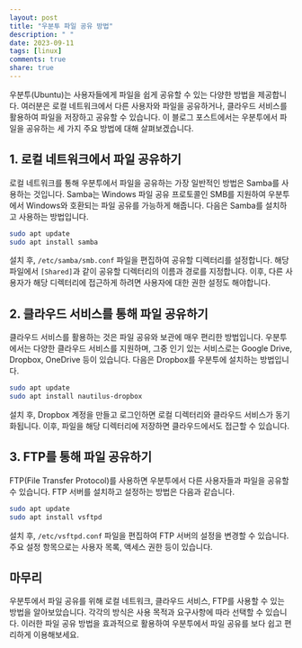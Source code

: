 ```yaml
---
layout: post
title: "우분투 파일 공유 방법"
description: " "
date: 2023-09-11
tags: [linux]
comments: true
share: true
---
```


우분투(Ubuntu)는 사용자들에게 파일을 쉽게 공유할 수 있는 다양한 방법을 제공합니다. 여러분은 로컬 네트워크에서 다른 사용자와 파일을 공유하거나, 클라우드 서비스를 활용하여 파일을 저장하고 공유할 수 있습니다. 이 블로그 포스트에서는 우분투에서 파일을 공유하는 세 가지 주요 방법에 대해 살펴보겠습니다.

## 1. 로컬 네트워크에서 파일 공유하기

로컬 네트워크를 통해 우분투에서 파일을 공유하는 가장 일반적인 방법은 Samba를 사용하는 것입니다. Samba는 Windows 파일 공유 프로토콜인 SMB를 지원하여 우분투에서 Windows와 호환되는 파일 공유를 가능하게 해줍니다. 다음은 Samba를 설치하고 사용하는 방법입니다.

```bash
sudo apt update
sudo apt install samba
```

설치 후, `/etc/samba/smb.conf` 파일을 편집하여 공유할 디렉터리를 설정합니다. 해당 파일에서 `[Shared]`과 같이 공유할 디렉터리의 이름과 경로를 지정합니다. 이후, 다른 사용자가 해당 디렉터리에 접근하게 하려면 사용자에 대한 권한 설정도 해야합니다.

## 2. 클라우드 서비스를 통해 파일 공유하기

클라우드 서비스를 활용하는 것은 파일 공유와 보관에 매우 편리한 방법입니다. 우분투에서는 다양한 클라우드 서비스를 지원하며, 그중 인기 있는 서비스로는 Google Drive, Dropbox, OneDrive 등이 있습니다. 다음은 Dropbox를 우분투에 설치하는 방법입니다.

```bash
sudo apt update
sudo apt install nautilus-dropbox
```

설치 후, Dropbox 계정을 만들고 로그인하면 로컬 디렉터리와 클라우드 서비스가 동기화됩니다. 이후, 파일을 해당 디렉터리에 저장하면 클라우드에서도 접근할 수 있습니다.

## 3. FTP를 통해 파일 공유하기

FTP(File Transfer Protocol)를 사용하면 우분투에서 다른 사용자들과 파일을 공유할 수 있습니다. FTP 서버를 설치하고 설정하는 방법은 다음과 같습니다.

```bash
sudo apt update
sudo apt install vsftpd
```

설치 후, `/etc/vsftpd.conf` 파일을 편집하여 FTP 서버의 설정을 변경할 수 있습니다. 주요 설정 항목으로는 사용자 목록, 액세스 권한 등이 있습니다.

## 마무리

우분투에서 파일 공유를 위해 로컬 네트워크, 클라우드 서비스, FTP를 사용할 수 있는 방법을 알아보았습니다. 각각의 방식은 사용 목적과 요구사항에 따라 선택할 수 있습니다. 이러한 파일 공유 방법을 효과적으로 활용하여 우분투에서 파일 공유를 보다 쉽고 편리하게 이용해보세요.